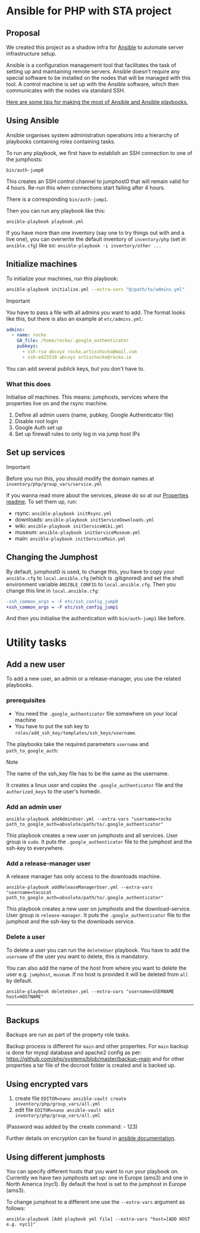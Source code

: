 # Ansible for PHP with STA project

## Proposal

We created this project as a shadow infra for [Ansible](https://docs.ansible.com/ansible/latest/index.html) to automate server infrastructure setup.

Ansible is a configuration management tool that facilitates the task of setting up and maintaining remote servers.
Ansible doesn’t require any special software to be installed on the nodes that will be managed with this tool.
A control machine is set up with the Ansible software, which then communicates with the nodes via standard SSH.

[Here are some tips for making the most of Ansible and Ansible playbooks.](https://docs.ansible.com/ansible/2.8/user_guide/playbooks_best_practices.html#best-practices)

## Using Ansible

Ansible organises system administration operations into a hierarchy of playbooks containing roles containing tasks.

To run any playbook, we first have to establish an SSH connection to one of the jumphosts:

```shell
bin/auth-jump0
```

This creates an SSH control channel to jumphost0 that will remain valid for 4 hours. Re-run this when connections start failing after 4 hours.

There is a corresponding `bin/auth-jump1`.

Then you can run any playbook like this:

```shell
ansible-playbook playbook.yml
```

If you have more than one inventory (say one to try things out with and a live one), you can overwrite the default inventory of `inventory/php` (set in `ansible.cfg`) like so: `ansible-playbook -i inventory/other ...`

## Initialize machines

To initialize your machines, run this playbook:

```sh
ansible-playbook initialize.yml --extra-vars "@/path/to/admins.yml"
```
> [!IMPORTANT]
> You have to pass a file with all admins you want to add.
> The format looks like this, but there is also an example at `etc/admins.yml`:
>

```yml
admins:
  - name: rocko
    GA_file: /home/rocko/.google_authenticator
    pubkeys:
      - ssh-rsa abcxyz rocko.artischocko@mail.com
      - ssh-ed25519 abcxyz artischocko@rocko.ie
```

You can add several publick keys, but you don't have to.

### What this does

Initialise _all_ machines. This means: jumphosts, services where the properties live on and the rsync machine.

  1. Define all admin users (name, pubkey, Google Authenticator file)
  2. Disable root login
  3. Google Auth set up
  4. Set up firewall rules to only log in via jump host IPs

## Set up services

> [!IMPORTANT]
> Before you run this, you should modify the domain names at `inventory/php/group_vars/service.yml`
>

If you wanna read more about the services, please do so at our [Properties readme](Properties.md).
To set them up, run:

- rsync: `ansible-playbook initRsync.yml`
- downloads: `ansible-playbook initServiceDownloads.yml`
- wiki: `ansible-playbook initServiceWiki.yml`
- museum: `ansible-playbook initServiceMuseum.yml`
- main: `ansible-playbook initServiceMain.yml`

## Changing the Jumphost

By default, jumphost0 is used, to change this, you have to copy your `ansible.cfg` to `local.ansible.cfg` (which is .gitignored) and set the shell environment variable `ANSIBLE_CONFIG` to `local.ansible.cfg`. Then you change this line in `local.ansible.cfg`:

```diff
-ssh_common_args = -F etc/ssh_config_jump0
+ssh_common_args = -F etc/ssh_config_jump1
```

And then you initialise the authentication with `bin/auth-jump1` like before.


# Utility tasks

## Add a new user

To add a new user, an admin or a release-manager, you use the related playbooks.

### prerequisites

- You need the `.google_authenticator` file somewhere on your local machine
- You have to put the ssh key to `roles/add_ssh_key/templates/ssh_keys/username`.

The playbooks take the required parameters `username` and `path_to_google_auth`:

> [!NOTE]
> The name of the ssh_key file has to be the same as the username.

It creates a linux user and copies the `.google_authenticator` file and the `authorized_keys` to the user's homedir.

### Add an admin user

```shell
ansible-playbook addAdminUser.yml --extra-vars "username=rocko path_to_google_auth=absolute/path/to/.google_authenticator"
```

This playbook creates a new user on jumphosts and all services.
User group is `sudo`. It puts the `.google_authenticator` file to the jumphost and the ssh-key to everywhere.

### Add a release-manager user

A release manager has only access to the downloads machine.

```shell
ansible-playbook addReleaseManagerUser.yml --extra-vars "username=tacocat path_to_google_auth=absolute/path/to/.google_authenticator"
```

This playbook creates a new user on jumphosts and the download-service.
User group is `release-manager`. It puts the `.google_authenticator` file to the jumphost and the ssh-key to the downloads service.

### Delete a user

To delete a user you can run the `deleteUser` playbook. You have to add the `username` of the user you want to delete, this is mandatory.

You can also add the name of the host from where you want to delete the user e.g. `jumphost`, `museum`.
If no host is provided it will be deleted from `all` by default.

```shell
ansible-playbook deleteUser.yml --extra-vars "username=USERNAME host=HOSTNAME"
```

---

## Backups

Backups are run as part of the property role tasks.

Backup process is different for `main` and other properties. For `main` backup is done for mysql database and apache2 config as per: https://github.com/php/systems/blob/master/backup-main and for other properties a tar file of the docroot folder is created and is backed up.

## Using encrypted vars

1. create file `EDITOR=nano ansible-vault create inventory/php/group_vars/all.yml`
2. edit file `EDITOR=nano ansible-vault edit inventory/php/group_vars/all.yml`

(Password was added by the create command: - 123)

Further details on encryption can be found in [ansible documentation](https://docs.ansible.com/ansible/latest/vault_guide/vault_encrypting_content.html).


## Using different jumphosts

You can specify different hosts that you want to run your playbook on.
Currently we have two jumphosts set up: one in Europe (ams3) and one in North America (nyc1).
By default the host is set to the jumphost in Europe (ams3).

To change jumphost to a different one use the `--extra-vars` argument as follows:

```shell
ansible-playbook [Add playbook yml file] --extra-vars "host=[ADD HOST e.g. nyc1]"
```
